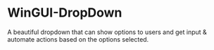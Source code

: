 # WinGUI-DropDown
A beautiful dropdown that can show options to users and get input &amp; automate actions based on the options selected. 
